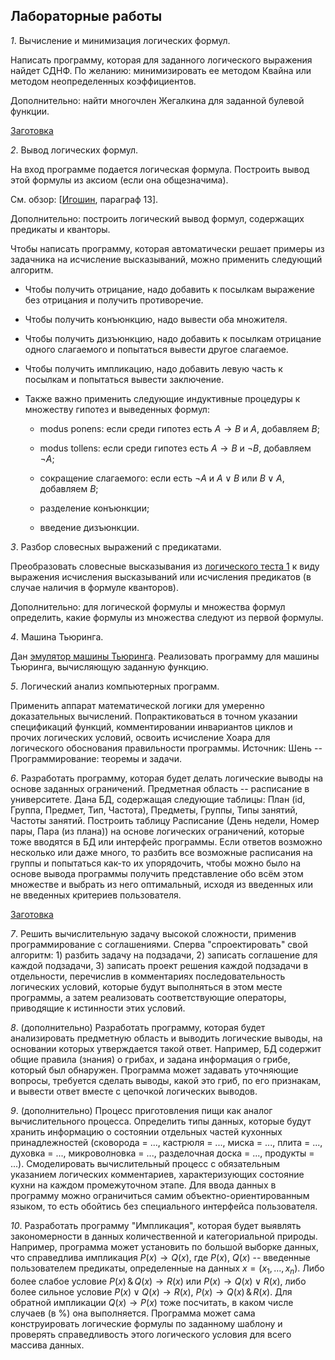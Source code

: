 ## Лабораторные работы

*1*. Вычисление и минимизация логических формул.

Написать программу, которая для заданного логического выражения найдет СДНФ.
По желанию: минимизировать ее методом Квайна или методом неопределенных коэффициентов.

Дополнительно: найти многочлен Жегалкина для заданной булевой функции.

[Заготовка](https://disk.yandex.ru/d/840XHFZ5LWs4qQ)
     
*2*. Вывод логических формул.

На вход программе подается логическая формула. Построить вывод этой формулы из аксиом (если она общезначима).

См. обзор: [[Игошин](https://znanium.com/read?id=243891), параграф 13].

Дополнительно: построить логический вывод формул, содержащих предикаты и кванторы.

Чтобы написать программу, которая автоматически решает примеры из задачника на исчисление высказываний,
можно применить следующий алгоритм.

- Чтобы получить отрицание, надо добавить к посылкам выражение без отрицания и получить противоречие.

- Чтобы получить конъюнкцию, надо вывести оба множителя.

- Чтобы получить дизъюнкцию, надо добавить к посылкам отрицание одного слагаемого и попытаться вывести
другое слагаемое.

- Чтобы получить импликацию, надо добавить левую часть к посылкам и попытаться вывести заключение.

- Также важно применить следующие индуктивные процедуры к множеству гипотез и выведенных формул:

  * modus ponens: если среди гипотез есть $A \to B$ и $A$, добавляем $B$;

  * modus tollens: если среди гипотез есть $A \to B$ и $\neg B$, добавляем $\neg A$;

  * сокращение слагаемого: если есть $\neg A$ и $A \vee B$ или $B \vee A$, добавляем $B$;

  * разделение конъюнкции;

  * введение дизъюнкции.

*3*. Разбор словесных выражений с предикатами.

Преобразовать словесные высказывания из [логического теста 1](http://p98414p4.beget.tech/test) к виду выражения исчисления высказываний
или исчисления предикатов (в случае наличия в формуле кванторов).

Дополнительно: для логической формулы и множества формул определить, какие формулы из множества следуют из первой формулы.

*4*. Машина Тьюринга.

Дан [эмулятор машины Тьюринга](https://github.com/saisubham/turing-machine-simulator).
Реализовать программу для машины Тьюринга, вычисляющую заданную функцию.

*5*. Логический анализ компьютерных программ.

Применить аппарат математической логики для умеренно доказательных вычислений.
Попрактиковаться в точном указании спецификаций функций, комментировании инвариантов циклов и прочих
логических условий, освоить исчисление Хоара для логического обоснования правильности программы.
Источник: Шень -- Программирование: теоремы и задачи.

*6*. Разработать программу, которая будет делать логические выводы на основе заданных ограничений.
Предметная область -- расписание в университете. Дана БД, содержащая следующие таблицы:
План (id, Группа, Предмет, Тип, Частота), Предметы, Группы, Типы занятий, Частоты занятий.
Построить таблицу Расписание (День недели, Номер пары, Пара (из плана)) на основе логических
ограничений, которые тоже вводятся в БД или интерфейс программы. Если ответов возможно несколько или даже много,
то разбить все возможные расписания на группы и попытаться как-то их упорядочить, чтобы можно было на основе вывода программы
получить представление обо всём этом множестве и выбрать из него оптимальный, исходя из введенных или не введенных
критериев пользователя.

[Заготовка](https://disk.yandex.ru/d/66wbNm5AuuvXPA)

*7*. Решить вычислительную задачу высокой сложности, применив программирование с соглашениями.
Сперва "спроектировать" свой алгоритм: 1) разбить задачу на подзадачи, 2) записать соглашение для каждой подзадачи,
3) записать проект решения каждой подзадачи в отдельности, перечислив в комментариях последовательность логических
условий, которые будут выполняться в этом месте программы, а затем реализовать соответствующие операторы,
приводящие к истинности этих условий.

*8*. (дополнительно) Разработать программу, которая будет анализировать предметную область и выводить логические выводы,
на основании которых утверждается такой ответ. Например, БД содержит общие правила (знания) о грибах,
и задана информация о грибе, который был обнаружен. Программа может задавать уточняющие вопросы, требуется сделать
выводы, какой это гриб, по его признакам, и вывести ответ вместе с цепочкой логических выводов.

*9*. (дополнительно) Процесс приготовления пищи как аналог вычислительного процесса. Определить типы данных, которые
будут хранить информацию о состоянии отдельных частей кухонных принадлежностей (сковорода = ..., кастрюля = ...,
миска = ..., плита = ..., духовка = ..., микроволновка = ...,
разделочная доска = ..., продукты = ...). Смоделировать вычислительный процесс с обязательным
указанием логических комментариев, характеризующих состояние кухни на каждом промежуточном этапе.
Для ввода данных в программу можно ограничиться самим объектно-ориентированным языком, то есть обойтись без
специального интерфейса пользователя.

*10*. Разработать программу "Импликация", которая будет выявлять закономерности в данных количественной
и категориальной природы. Например, программа может установить по большой выборке данных, что справедлива
импликация $P(x) \to Q(x)$, где $P(x)$, $Q(x)$ -- введенные пользователем предикаты, определенные на 
данных $x = (x_1, \dots, x_n)$. Либо более слабое условие $P(x) \,\&\, Q(x) \to R(x)$ или $P(x) \to Q(x)\vee R(x)$,
либо более сильное условие $P(x) \vee Q(x) \to R(x)$, $P(x) \to Q(x) \,\&\, R(x)$.
Для обратной импликации $Q(x)\to P(x)$ тоже посчитать, в каком числе случаев (в %) она выполняется.
Программа может сама конструировать логические формулы по заданному шаблону и проверять справедливость этого
логического условия для всего массива данных.